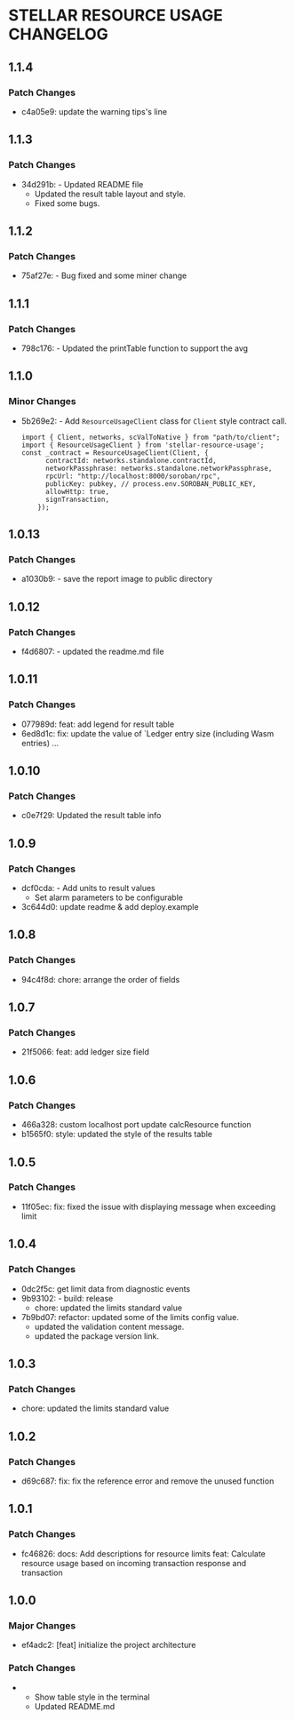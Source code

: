 # STELLAR RESOURCE USAGE CHANGELOG

## 1.1.4

### Patch Changes

- c4a05e9: update the warning tips's line

## 1.1.3

### Patch Changes

- 34d291b: - Updated README file
  - Updated the result table layout and style.
  - Fixed some bugs.

## 1.1.2

### Patch Changes

- 75af27e: - Bug fixed and some miner change

## 1.1.1

### Patch Changes

- 798c176: - Updated the printTable function to support the avg

## 1.1.0

### Minor Changes

- 5b269e2: - Add `ResourceUsageClient` class for `Client` style contract call.

  ```
  import { Client, networks, scValToNative } from "path/to/client";
  import { ResourceUsageClient } from 'stellar-resource-usage';
  const _contract = ResourceUsageClient(Client, {
        contractId: networks.standalone.contractId,
        networkPassphrase: networks.standalone.networkPassphrase,
        rpcUrl: "http://localhost:8000/soroban/rpc",
        publicKey: pubkey, // process.env.SOROBAN_PUBLIC_KEY,
        allowHttp: true,
        signTransaction,
      });
  ```

## 1.0.13

### Patch Changes

- a1030b9: - save the report image to public directory

## 1.0.12

### Patch Changes

- f4d6807: - updated the readme.md file

## 1.0.11

### Patch Changes

- 077989d: feat: add legend for result table
- 6ed8d1c: fix: update the value of `Ledger entry size (including Wasm entries) …

## 1.0.10

### Patch Changes

- c0e7f29: Updated the result table info

## 1.0.9

### Patch Changes

- dcf0cda: - Add units to result values
  - Set alarm parameters to be configurable
- 3c644d0: update readme & add deploy.example

## 1.0.8

### Patch Changes

- 94c4f8d: chore: arrange the order of fields

## 1.0.7

### Patch Changes

- 21f5066: feat: add ledger size field

## 1.0.6

### Patch Changes

- 466a328: custom localhost port
  update calcResource function
- b1565f0: style: updated the style of the results table

## 1.0.5

### Patch Changes

- 11f05ec: fix: fixed the issue with displaying message when exceeding limit

## 1.0.4

### Patch Changes

- 0dc2f5c: get limit data from diagnostic events
- 9b93102: - build: release
  - chore: updated the limits standard value
- 7b9bd07: refactor: updated some of the limits config value.
  - updated the validation content message.
  - updated the package version link.

## 1.0.3

### Patch Changes

- chore: updated the limits standard value

## 1.0.2

### Patch Changes

- d69c687: fix: fix the reference error and remove the unused function

## 1.0.1

### Patch Changes

- fc46826: docs: Add descriptions for resource limits
  feat: Calculate resource usage based on incoming transaction response and transaction

## 1.0.0

### Major Changes

- ef4adc2: [feat] initialize the project architecture

### Patch Changes

- - Show table style in the terminal
  - Updated README.md
